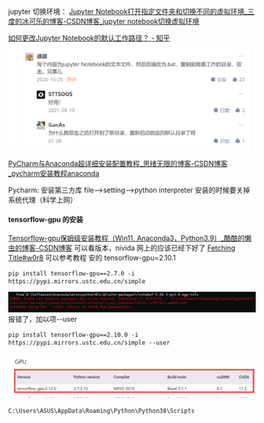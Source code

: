jupyter 切换环境：
[Jupyter Notebook打开指定文件夹和切换不同的虚拟环境_三度的冰可乐的博客-CSDN博客_jupyter notebook切换虚拟环境](https://blog.csdn.net/weixin_43544164/article/details/122233349)

[如何更改Jupyter Notebook的默认工作路径？ - 知乎](https://zhuanlan.zhihu.com/p/59738776)
![](https://raw.githubusercontent.com/acdefg/cdn/main/obsidian/20221205221319.png)

[PyCharm与Anaconda超详细安装配置教程_思绪无限的博客-CSDN博客_pycharm安装教程anaconda](https://blog.csdn.net/qq_32892383/article/details/116137730)

Pycharm:
安装第三方库
file-->setting-->python interpreter
安装的时候要关掉系统代理（科学上网）

#### tensorflow-gpu 的安装
[Tensorflow-gpu保姆级安装教程（Win11, Anaconda3，Python3.9）\_酷酷的懒虫的博客-CSDN博客](https://blog.csdn.net/weixin_43412762/article/details/129824339)
可以看版本，nivida 网上的应该已经下好了
[Fetching Title#w0r8](https://blog.csdn.net/m0_49090516/article/details/113576003)
可以参考教程
安的 tensorflow-gpu=2.10.1

```
pip install tensorflow-gpu==2.7.0 -i  https://pypi.mirrors.ustc.edu.cn/simple  
```
![](https://raw.githubusercontent.com/acdefg/cdn/main/obsidian/20230505200438.png)
报错了，加以项--user

```
pip install tensorflow-gpu==2.10.0 -i  https://pypi.mirrors.ustc.edu.cn/simple --user
```

![](https://raw.githubusercontent.com/acdefg/cdn/main/obsidian/20230505200235.png)

`C:\Users\ASUS\AppData\Roaming\Python\Python38\Scripts`